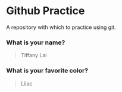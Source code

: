 # Github Practice

A repository with which to practice using git.

### What is your name?

> Tiffany Lai


### What is your favorite color?

> Lilac
